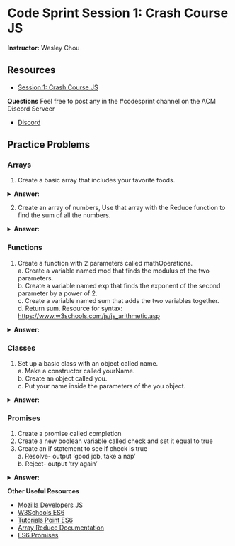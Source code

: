 # Code Sprint Session 1: Crash Course JS
**Instructor:** Wesley Chou

## Resources
- [Session 1: Crash Course JS](https://tinyurl.com/codesprint-s1)

**Questions** Feel free to post any in the #codesprint channel on the ACM Discord Serveer
- [Discord](https://tinyurl.com/acm-csuf-discord)

## Practice Problems
### Arrays
1. Create a basic array that includes your favorite foods. 
<details>
<summary><b>Answer:</b></summary>
  
```javascript
var foods= [‘Ramen’, ‘Toast’, ‘Fried Rice’, ‘Fries’];
console.log(foods); // similar to cout << foods for c++ or System.out.print(foods) for java

//The console for a web page is similar to a command prompt 
```
</details>

2. Create an array of numbers, Use that array with the Reduce function to find the sum of all the numbers.  
<details>
<summary><b>Answer:</b></summary>

```javascript
const numbers = [ 5, 8, 10, 15, 3];
const add = (accumulator, currentValue) => accumulator + currentValue; 
console.log(numbers.reduce(add)); 
```
</details>

### Functions
1. Create a function with 2 parameters called mathOperations. <br>
a. Create a variable named mod that finds the modulus of the two parameters. <br>
b. Create a variable named exp that finds the exponent of the second parameter by a power of 2. <br>
c. Create a variable named sum that adds the two variables together. <br>
d. Return sum. Resource for syntax: https://www.w3schools.com/js/js_arithmetic.asp
<details>
<summary><b>Answer:</b></summary>

```javascript
function mathOperations (a,b){
   mod= a & b; 
   exp= b ** 2; 
   sum= mod + exp;
   return sum;
}

console.log(mathOperations( 15, 3)); 

// passing values from mathOperations by reference. a holds value of 15, b holds value of 3
```
</details>

### Classes

1. Set up a basic class with an object called name.    
a. Make a constructor called yourName. <br>
b. Create an object called you. <br>
c. Put your name inside the parameters of the you object. 
<details>
<summary><b>Answer:</b></summary>

```javascript
class introduction {
   constructor(yourName) {
      this.name = yourName;
   } 
}
you = new introduction(“Wesley Chou”);
console.log(‘Your name is ’ + you.name); 

```
</details>

### Promises
1. Create a promise called completion 
2. Create a new boolean variable called check and set it equal to true
3. Create an if statement to see if check is true <br>
a. Resolve- output ‘good job, take a nap’ <br>
b. Reject- output ‘try again’ 
<details>
<summary><b>Answer:</b></summary>

```javascript
let completion = new Promise(function(resolve,reject){ // how to set a promise up
   let check = true; //create boolean variable called check
      if(check){   
      resolve('good job, take a nap') //promise fulfilled 
   }
   else{
      reject('try again') //promise not fulfilled
   }
})
```
</details>

**Other Useful Resources** 
- [Mozilla Developers JS](https://developer.mozilla.org/en-US/docs/Web/JavaScript)
- [W3Schools ES6](https://www.w3schools.com/js/js_es6.asp)
- [Tutorials Point ES6](https://www.tutorialspoint.com/es6/es6_promises.htm)
- [Array Reduce Documentation](https://developer.mozilla.org/en-US/docs/Web/JavaScript/Reference/Global_Objects/Array/reduce)
- [ES6 Promises](https://www.tutorialspoint.com/es6/es6_promises.htm) 


